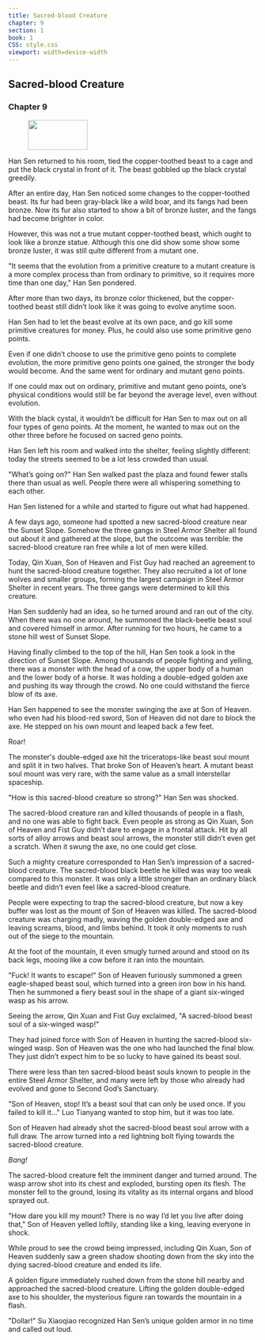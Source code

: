 ```yaml
---
title: Sacred-blood Creature
chapter: 9
section: 1
book: 1
CSS: style.css
viewport: width=device-width
---
```


## Sacred-blood Creature

### Chapter 9

<figure>
	<img src="../Images/gem.gif" alt="" id="gem" width="120" height="60" />
</figure>

Han Sen returned to his room, tied the copper-toothed beast to a cage and put the black crystal in front of it. The beast gobbled up the black crystal greedily.

After an entire day, Han Sen noticed some changes to the copper-toothed beast. Its fur had been gray-black like a wild boar, and its fangs had been bronze. Now its fur also started to show a bit of bronze luster, and the fangs had become brighter in color.

However, this was not a true mutant copper-toothed beast, which ought to look like a bronze statue. Although this one did show some show some bronze luster, it was still quite different from a mutant one.

"It seems that the evolution from a primitive creature to a mutant creature is a more complex process than from ordinary to primitive, so it requires more time than one day," Han Sen pondered.

After more than two days, its bronze color thickened, but the copper-toothed beast still didn’t look like it was going to evolve anytime soon.

Han Sen had to let the beast evolve at its own pace, and go kill some primitive creatures for money. Plus, he could also use some primitive geno points.

Even if one didn’t choose to use the primitive geno points to complete evolution, the more primitive geno points one gained, the stronger the body would become. And the same went for ordinary and mutant geno points.

If one could max out on ordinary, primitive and mutant geno points, one’s physical conditions would still be far beyond the average level, even without evolution.

With the black cystal, it wouldn’t be difficult for Han Sen to max out on all four types of geno points. At the moment, he wanted to max out on the other three before he focused on sacred geno points.

Han Sen left his room and walked into the shelter, feeling slightly different: today the streets seemed to be a lot less crowded than usual.

"What’s going on?" Han Sen walked past the plaza and found fewer stalls there than usual as well. People there were all whispering something to each other.

Han Sen listened for a while and started to figure out what had happened.

A few days ago, someone had spotted a new sacred-blood creature near the Sunset Slope. Somehow the three gangs in Steel Armor Shelter all found out about it and gathered at the slope, but the outcome was terrible: the sacred-blood creature ran free while a lot of men were killed.

Today, Qin Xuan, Son of Heaven and Fist Guy had reached an agreement to hunt the sacred-blood creature together. They also recruited a lot of lone wolves and smaller groups, forming the largest campaign in Steel Armor Shelter in recent years. The three gangs were determined to kill this creature.

Han Sen suddenly had an idea, so he turned around and ran out of the city. When there was no one around, he summoned the black-beetle beast soul and covered himself in armor. After running for two hours, he came to a stone hill west of Sunset Slope.

Having finally climbed to the top of the hill, Han Sen took a look in the direction of Sunset Slope. Among thousands of people fighting and yelling, there was a monster with the head of a cow, the upper body of a human and the lower body of a horse. It was holding a double-edged golden axe and pushing its way through the crowd. No one could withstand the fierce blow of its axe.

Han Sen happened to see the monster swinging the axe at Son of Heaven. who even had his blood-red sword, Son of Heaven did not dare to block the axe. He stepped on his own mount and leaped back a few feet.

Roar!

The monster's double-edged axe hit the triceratops-like beast soul mount and split it in two halves. That broke Son of Heaven’s heart. A mutant beast soul mount was very rare, with the same value as a small interstellar spaceship.

"How is this sacred-blood creature so strong?" Han Sen was shocked.

The sacred-blood creature ran and killed thousands of people in a flash, and no one was able to fight back. Even people as strong as Qin Xuan, Son of Heaven and Fist Guy didn’t dare to engage in a frontal attack. Hit by all sorts of alloy arrows and beast soul arrows, the monster still didn’t even get a scratch. When it swung the axe, no one could get close.

Such a mighty creature corresponded to Han Sen’s impression of a sacred-blood creature. The sacred-blood black beetle he killed was way too weak compared to this monster. It was only a little stronger than an ordinary black beetle and didn’t even feel like a sacred-blood creature.

People were expecting to trap the sacred-blood creature, but now a key buffer was lost as the mount of Son of Heaven was killed. The sacred-blood creature was charging madly, waving the golden double-edged axe and leaving screams, blood, and limbs behind. It took it only moments to rush out of the siege to the mountain.

At the foot of the mountain, it even smugly turned around and stood on its back legs, mooing like a cow before it ran into the mountain.

"Fuck! It wants to escape!" Son of Heaven furiously summoned a green eagle-shaped beast soul, which turned into a green iron bow in his hand. Then he summoned a fiery beast soul in the shape of a giant six-winged wasp as his arrow.

Seeing the arrow, Qin Xuan and Fist Guy exclaimed, "A sacred-blood beast soul of a six-winged wasp!"

They had joined force with Son of Heaven in hunting the sacred-blood six-winged wasp. Son of Heaven was the one who had launched the final blow. They just didn’t expect him to be so lucky to have gained its beast soul.

There were less than ten sacred-blood beast souls known to people in the entire Steel Armor Shelter, and many were left by those who already had evolved and gone to Second God’s Sanctuary.

"Son of Heaven, stop! It’s a beast soul that can only be used once. If you failed to kill it…" Luo Tianyang wanted to stop him, but it was too late.

Son of Heaven had already shot the sacred-blood beast soul arrow with a full draw. The arrow turned into a red lightning bolt flying towards the sacred-blood creature.

*Bang!*

The sacred-blood creature felt the imminent danger and turned around. The wasp arrow shot into its chest and exploded, bursting open its flesh. The monster fell to the ground, losing its vitality as its internal organs and blood sprayed out.

"How dare you kill my mount? There is no way I’d let you live after doing that," Son of Heaven yelled loftily, standing like a king, leaving everyone in shock.

While proud to see the crowd being impressed, including Qin Xuan, Son of Heaven suddenly saw a green shadow shooting down from the sky into the dying sacred-blood creature and ended its life.

A golden figure immediately rushed down from the stone hill nearby and approached the sacred-blood creature. Lifting the golden double-edged axe to his shoulder, the mysterious figure ran towards the mountain in a flash.

"Dollar!" Su Xiaoqiao recognized Han Sen’s unique golden armor in no time and called out loud.